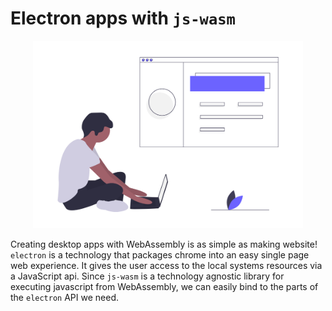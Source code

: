 # Electron apps with `js-wasm`

<p align="center">
  <img height="300" src="../images/undraw_web_developer_p3e5.png">
</p>


Creating desktop apps with WebAssembly is as simple as making website! `electron` is a technology that packages chrome into an easy single page web experience. It gives the user access to the local systems resources via a JavaScript api. Since `js-wasm` is a technology agnostic library for executing javascript from WebAssembly, we can easily bind to the parts of the `electron` API we need.

